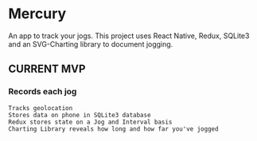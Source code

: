 # Mercury
An app to track your jogs.
This project uses React Native, Redux, SQLite3 and an SVG-Charting library to document jogging. 

## CURRENT MVP

### Records each jog
	Tracks geolocation
	Stores data on phone in SQLite3 database
	Redux stores state on a Jog and Interval basis
	Charting Library reveals how long and how far you've jogged
  
